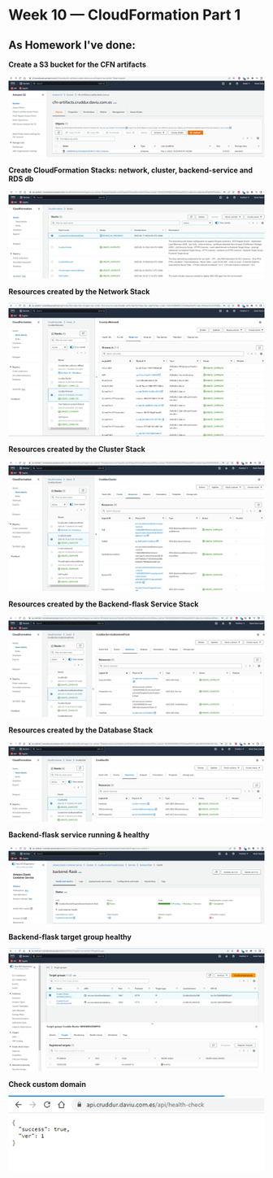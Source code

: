 # Week 10 — CloudFormation Part 1

## As Homework I've done:

**Create a S3 bucket for the CFN artifacts**

![AWS-S3-templates-bucket](assets/AWS-S3-templates-bucket.png)

**Create CloudFormation Stacks: network, cluster, backend-service and RDS db**

![AWS-CloudFormation-Stacks](assets/AWS-CloudFormation-Stacks.png)

**Resources created by the Network Stack**

![AWS-CloudFormation-CruddurNetwork-resources](assets/AWS-CloudFormation-CruddurNetwork-resources.png)

**Resources created by the Cluster Stack**

![AWS-CloudFormation-CruddurCluster-resources](assets/AWS-CloudFormation-CruddurCluster-resources.png)

**Resources created by the Backend-flask Service Stack**

![AWS-CloudFormation-CruddurServiceBackendFlask-resources](assets/AWS-CloudFormation-CruddurServiceBackendFlask-resources.png)

**Resources created by the Database Stack**

![AWS-CloudFormation-CruddurDb-resources](assets/AWS-CloudFormation-CruddurDb-resources.png)

**Backend-flask service running & healthy**

![AWS-ECS-backend-running-healthy](assets/AWS-ECS-backend-running-healthy.png)

**Backend-flask target group healthy**

![AWS-EC2-backend-TG-healthy](assets/AWS-EC2-backend-TG-healthy.png)

**Check custom domain**

![AWS-custom-domain-healthy](assets/AWS-custom-domain-healthy.png)
